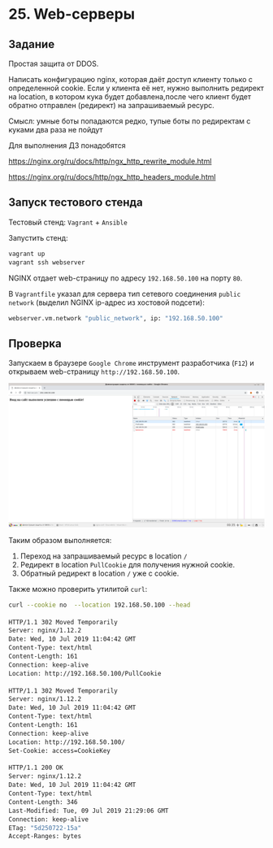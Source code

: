 # 25. Web-серверы

## Задание

Простая защита от DDOS.

Написать конфигурацию nginx, которая даёт доступ клиенту только с определенной cookie. Если у клиента её нет, нужно выполнить редирект на location, в котором кука будет добавлена,после чего клиент будет обратно отправлен (редирект) на запрашиваемый ресурс.

Смысл: умные боты попадаются редко, тупые боты по редиректам с куками два раза не пойдут

Для выполнения ДЗ понадобятся

https://nginx.org/ru/docs/http/ngx_http_rewrite_module.html

https://nginx.org/ru/docs/http/ngx_http_headers_module.html

## Запуск тестового стенда

Тестовый стенд: `Vagrant` + `Ansible`

Запустить стенд: 
```bash
vagrant up
vagrant ssh webserver
```
NGINX отдает web-страницу по адресу `192.168.50.100` на порту `80`.

В `Vagrantfile` указал для сервера тип сетевого соединения `public network` (выделил NGINX ip-адрес из хостовой подсети):
```bash
webserver.vm.network "public_network", ip: "192.168.50.100"
```

## Проверка

Запускаем в браузере `Google Chrome` инструмент разработчика (`F12`) и открываем web-страницу `http://192.168.50.100`. 

![alt text](chrome_devtools.png)

Таким образом выполняется: 
1. Переход на запрашиваемый ресурс в location `/` 
2. Редирект в location `PullCookie` для получения нужной cookie.
3. Обратный редирект в location `/` уже c cookie.

Также можно проверить утилитой `curl`:

```bash
curl --cookie no  --location 192.168.50.100 --head

HTTP/1.1 302 Moved Temporarily
Server: nginx/1.12.2
Date: Wed, 10 Jul 2019 11:04:42 GMT
Content-Type: text/html
Content-Length: 161
Connection: keep-alive
Location: http://192.168.50.100/PullCookie

HTTP/1.1 302 Moved Temporarily
Server: nginx/1.12.2
Date: Wed, 10 Jul 2019 11:04:42 GMT
Content-Type: text/html
Content-Length: 161
Connection: keep-alive
Location: http://192.168.50.100/
Set-Cookie: access=CookieKey

HTTP/1.1 200 OK
Server: nginx/1.12.2
Date: Wed, 10 Jul 2019 11:04:42 GMT
Content-Type: text/html
Content-Length: 346
Last-Modified: Tue, 09 Jul 2019 21:29:06 GMT
Connection: keep-alive
ETag: "5d250722-15a"
Accept-Ranges: bytes
```